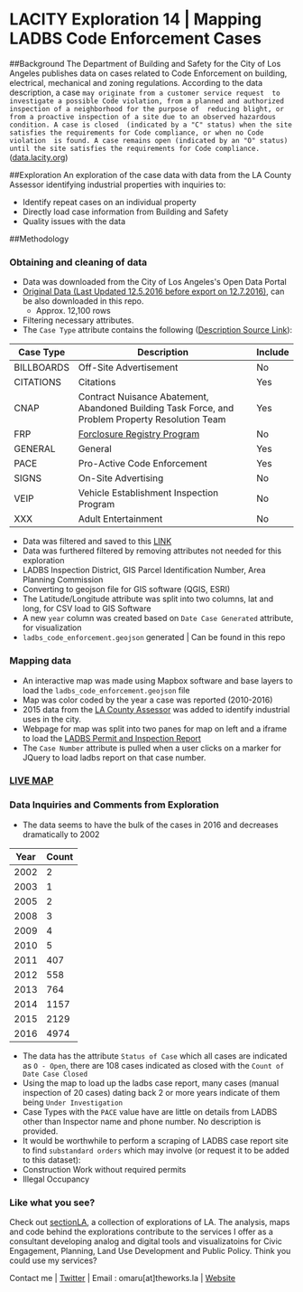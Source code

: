 # LACITY Exploration 14 | Mapping LADBS Code Enforcement Cases

##Background
The Department of Building and Safety for the City of Los Angeles publishes data on cases related to Code Enforcement on building, electrical,
mechanical and zoning regulations. According to the data description, a case `may originate from a customer service request 
to investigate a possible Code violation, from a planned and authorized inspection of a neighborhood for the purpose of 
reducing blight, or from a proactive inspection of a site due to an observed hazardous condition. A case is closed 
(indicated by a "C" status) when the site satisfies the requirements for Code compliance, or when no Code violation 
is found. A case remains open (indicated by an "O" status) until the site satisfies the requirements for Code compliance.`([data.lacity.org](https://data.lacity.org/A-Safe-City/Building-and-Safety-Code-Enforcement-Case/2uz8-3tj3))

##Exploration
An exploration of the case data with data from the LA County Assessor identifying industrial properties with inquiries to:
* Identify repeat cases on an individual property
* Directly load case information from Building and Safety
* Quality issues with the data

##Methodology

### Obtaining and cleaning of data
* Data was downloaded from the City of Los Angeles's Open Data Portal
* [Original Data (Last Updated 12.5.2016 before export on 12.7.2016)](https://data.lacity.org/A-Safe-City/Building-and-Safety-Code-Enforcement-Case/2uz8-3tj3/data), can be also downloaded in this repo.
  * Approx. 12,100 rows
* Filtering necessary attributes.
 * The `Case Type` attribute contains the following ([Description Source Link](https://www.ladbs.org/docs/default-source/forms/administrative/request-to-purchase-pcis-certificate-of-occupancy-and-or-ceis-data.pdf?sfvrsn=7)):

| Case Type  | Description                              | Include |
|------------|------------------------------------------|---------|
| BILLBOARDS | Off-Site Advertisement                   | No      |
| CITATIONS  | Citations                                | Yes     |
| CNAP       | Contract Nuisance Abatement, Abandoned Building Task Force, and Problem Property Resolution Team           | Yes     |
| FRP        | [Forclosure Registry Program](http://clkrep.lacity.org/onlinedocs/2012/12-0647-S6_rpt_HCI_01-19-2016.pdf)  | No      |
| GENERAL    | General                                  | Yes     |
| PACE       | Pro-Active Code Enforcement              | Yes     |
| SIGNS      | On-Site Advertising                      | No      |
| VEIP       | Vehicle Establishment Inspection Program | No      |
| XXX        | Adult Entertainment                      | No      |

* Data was filtered and saved to this [LINK](https://data.lacity.org/A-Safe-City/ladbs_code_enforcement_filtered_1/8x82-bdqe/data)
* Data was furthered filtered by removing attributes not needed for this exploration
 * LADBS Inspection District, GIS Parcel Identification Number, Area Planning Commission
* Converting to geojson file for GIS software (QGIS, ESRI)
 * The Latitude/Longitude attribute was split into two columns, lat and long, for CSV load to GIS Software
 * A new `year` column was created based on `Date Case Generated` attribute, for visualization 
 * `ladbs_code_enforcement.geojson` generated | Can be found in this repo
 
### Mapping data
* An interactive map was made using Mapbox software and base layers to load the `ladbs_code_enforcement.geojson` file
* Map was color coded by the year a case was reported (2010-2016)
* 2015 data from the [LA County Assessor](http://egis3.lacounty.gov/dataportal/2015/03/10/assessor-parcel/) was added to identify industrial uses in the city.
* Webpage for map was split into two panes for map on left and a iframe to load the [LADBS Permit and Inspection Report](https://www.ladbsservices2.lacity.org/OnlineServices/?service=plr)
* The `Case Number` attribute is pulled when a user clicks on a marker for JQuery to load ladbs report on that case number.

### [LIVE MAP](https://cityhubla.github.io/lacity_exploration_14/)

###  Data Inquiries and Comments from Exploration
* The data seems to have the bulk of the cases in 2016 and decreases dramatically to 2002

| Year | Count |
|------|-------|
| 2002 | 2     |
| 2003 | 1     |
| 2005 | 2     |
| 2008 | 3     |
| 2009 | 4     |
| 2010 | 5     |
| 2011 | 407   |
| 2012 | 558   |
| 2013 | 764   |
| 2014 | 1157  |
| 2015 | 2129  |
| 2016 | 4974  |

* The data has the attribute `Status of Case` which all cases are indicated as `O - Open`, there are 108 cases indicated as closed with the `Count of Date Case Closed`
* Using the map to load up the ladbs case report, many cases (manual inspection of 20 cases) dating back 2 or more years indicate of them being `Under Investigation`
* Case Types with the `PACE` value have are little on details from LADBS other than Inspector name and phone number. No description is provided.
* It would be worthwhile to perform a scraping of LADBS case report site to find `substandard orders` which may involve (or request it to be added to this dataset):
 * Construction Work without required permits
 * Illegal Occupancy

### Like what you see?
Check out [sectionLA](https://github.com/cityhubla/sectionla/blob/master/README.md), a collection of explorations of LA. The analysis, maps and code behind the explorations contribute to the services I offer as a consultant developing analog and digital tools and visualizatoins for Civic Engagement, Planning, Land Use Development and Public Policy. Think you could use my services? 

Contact me | [Twitter](https://twitter.com/theworksla) | Email : omaru[at]theworks.la | [Website](http://www.theworks.la/)
